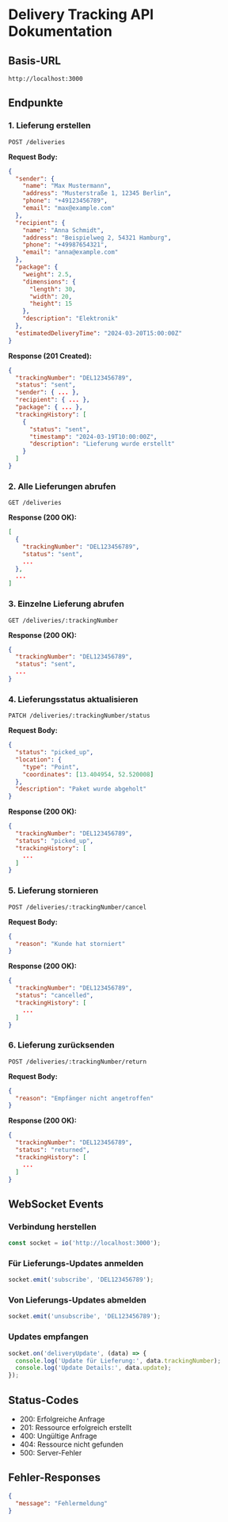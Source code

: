 # Delivery Tracking API Dokumentation

## Basis-URL
```
http://localhost:3000
```

## Endpunkte

### 1. Lieferung erstellen
```http
POST /deliveries
```

**Request Body:**
```json
{
  "sender": {
    "name": "Max Mustermann",
    "address": "Musterstraße 1, 12345 Berlin",
    "phone": "+49123456789",
    "email": "max@example.com"
  },
  "recipient": {
    "name": "Anna Schmidt",
    "address": "Beispielweg 2, 54321 Hamburg",
    "phone": "+49987654321",
    "email": "anna@example.com"
  },
  "package": {
    "weight": 2.5,
    "dimensions": {
      "length": 30,
      "width": 20,
      "height": 15
    },
    "description": "Elektronik"
  },
  "estimatedDeliveryTime": "2024-03-20T15:00:00Z"
}
```

**Response (201 Created):**
```json
{
  "trackingNumber": "DEL123456789",
  "status": "sent",
  "sender": { ... },
  "recipient": { ... },
  "package": { ... },
  "trackingHistory": [
    {
      "status": "sent",
      "timestamp": "2024-03-19T10:00:00Z",
      "description": "Lieferung wurde erstellt"
    }
  ]
}
```

### 2. Alle Lieferungen abrufen
```http
GET /deliveries
```

**Response (200 OK):**
```json
[
  {
    "trackingNumber": "DEL123456789",
    "status": "sent",
    ...
  },
  ...
]
```

### 3. Einzelne Lieferung abrufen
```http
GET /deliveries/:trackingNumber
```

**Response (200 OK):**
```json
{
  "trackingNumber": "DEL123456789",
  "status": "sent",
  ...
}
```

### 4. Lieferungsstatus aktualisieren
```http
PATCH /deliveries/:trackingNumber/status
```

**Request Body:**
```json
{
  "status": "picked_up",
  "location": {
    "type": "Point",
    "coordinates": [13.404954, 52.520008]
  },
  "description": "Paket wurde abgeholt"
}
```

**Response (200 OK):**
```json
{
  "trackingNumber": "DEL123456789",
  "status": "picked_up",
  "trackingHistory": [
    ...
  ]
}
```

### 5. Lieferung stornieren
```http
POST /deliveries/:trackingNumber/cancel
```

**Request Body:**
```json
{
  "reason": "Kunde hat storniert"
}
```

**Response (200 OK):**
```json
{
  "trackingNumber": "DEL123456789",
  "status": "cancelled",
  "trackingHistory": [
    ...
  ]
}
```

### 6. Lieferung zurücksenden
```http
POST /deliveries/:trackingNumber/return
```

**Request Body:**
```json
{
  "reason": "Empfänger nicht angetroffen"
}
```

**Response (200 OK):**
```json
{
  "trackingNumber": "DEL123456789",
  "status": "returned",
  "trackingHistory": [
    ...
  ]
}
```

## WebSocket Events

### Verbindung herstellen
```javascript
const socket = io('http://localhost:3000');
```

### Für Lieferungs-Updates anmelden
```javascript
socket.emit('subscribe', 'DEL123456789');
```

### Von Lieferungs-Updates abmelden
```javascript
socket.emit('unsubscribe', 'DEL123456789');
```

### Updates empfangen
```javascript
socket.on('deliveryUpdate', (data) => {
  console.log('Update für Lieferung:', data.trackingNumber);
  console.log('Update Details:', data.update);
});
```

## Status-Codes

- 200: Erfolgreiche Anfrage
- 201: Ressource erfolgreich erstellt
- 400: Ungültige Anfrage
- 404: Ressource nicht gefunden
- 500: Server-Fehler

## Fehler-Responses

```json
{
  "message": "Fehlermeldung"
}
``` 